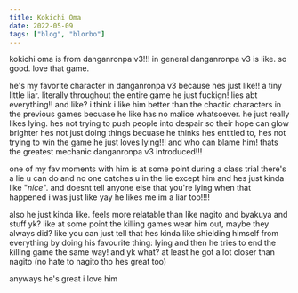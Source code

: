 ```yaml
---
title: Kokichi Oma
date: 2022-05-09
tags: ["blog", "blorbo"]
---
```


kokichi oma is from danganronpa v3!!! in general danganronpa v3 is like.
so good. love that game.

he's my favorite character in danganronpa v3 because hes just like!!
a tiny little liar. literally throughout the entire game he just fuckign! lies abt everything!!
and like? i think i like him better than the chaotic characters in the previous games becuase he like
has no malice whatsoever. he just really likes lying.
hes not trying to push people into despair so their hope can glow brighter
hes not just doing things becuase he thinks hes entitled to, hes not trying to win the game
he just loves lying!!! and who can blame him! thats the greatest mechanic danganronpa v3 introduced!!!

one of my fav moments with him is at some point during a class trial there's a lie u can do
and no one catches u in the lie except him
and hes just kinda like "*nice*". and doesnt tell anyone else that you're lying
when that happened i was just like yay he likes me im a liar too!!!!

also he just kinda like. feels more relatable than like nagito and byakuya and stuff yk?
like at some point the killing games wear him out, maybe they always did?
like you can just tell that hes kinda like
shielding himself from everything by doing his favourite thing: lying
and then he tries to end the killing game the same way!
and yk what? at least he got a lot closer than nagito (no hate to nagito tho hes great too)

anyways he's great i love him

